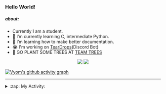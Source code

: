 ### Hello World!

##### about:
- Currently I am a student.
- 🌱 I’m currently learning C, intermediate Python.
- 🌱 I’m learning how to make better documentation.
- 😭 I'm working on [TearDrops](https://github.com/Vyvy-vi/TearDrops)(Discord Bot)
- 🌱 GO PLANT SOME TREES AT [TEAM TREES](https://teamtrees.org/)

<p align="center">
  <a href="https://twitter.com/Vyvy_viM"><img target="_blank" src="https://img.shields.io/badge/twitter%20@Vyvy_viM-0D95E8?style=for-the-badge&logo=twitter&logoColor=white"/></a> 
  <a href="https://vyvy-vi.github.io/portfolio"><img target="_blank" src="https://img.shields.io/badge/-I%27m_craving_for_open_source-green?style=for-the-badge&logo=github&logoColor=black"/></a> 
</p>

[![Vyom's github activity graph](https://activity-graph.herokuapp.com/graph?username=Vyvy-vi)](https://github.com/ashutosh00710/github-readme-activity-graph)

---
<details>
  <summary>:zap: My Activity:</summary>
  
<!--START_SECTION:waka-->
**I'm a Night 🦉** 

```text
🌞 Morning    39 commits     █░░░░░░░░░░░░░░░░░░░░░░░░   6.27% 
🌆 Daytime    132 commits    █████░░░░░░░░░░░░░░░░░░░░   21.22% 
🌃 Evening    234 commits    █████████░░░░░░░░░░░░░░░░   37.62% 
🌙 Night      217 commits    ████████░░░░░░░░░░░░░░░░░   34.89%

```
📅 **I'm Most Productive on Sunday** 

```text
Monday       71 commits     ██░░░░░░░░░░░░░░░░░░░░░░░   11.41% 
Tuesday      83 commits     ███░░░░░░░░░░░░░░░░░░░░░░   13.34% 
Wednesday    89 commits     ███░░░░░░░░░░░░░░░░░░░░░░   14.31% 
Thursday     79 commits     ███░░░░░░░░░░░░░░░░░░░░░░   12.7% 
Friday       55 commits     ██░░░░░░░░░░░░░░░░░░░░░░░   8.84% 
Saturday     84 commits     ███░░░░░░░░░░░░░░░░░░░░░░   13.5% 
Sunday       161 commits    ██████░░░░░░░░░░░░░░░░░░░   25.88%

```


📊 **This Week I Spent My Time On** 

```text
🔥 Editors: 
Vim                      8 hrs 2 mins        ██████████████████████░░░   87.83% 
VS Code                  1 hr 6 mins         ███░░░░░░░░░░░░░░░░░░░░░░   12.17%

🐱‍💻 Projects: 
api                      3 hrs 47 mins       ██████████░░░░░░░░░░░░░░░   41.39% 
uwus-online              2 hrs 49 mins       ███████░░░░░░░░░░░░░░░░░░   30.81% 
Shepherd-bot             1 hr 7 mins         ███░░░░░░░░░░░░░░░░░░░░░░   12.23% 
TEC-Discord-Automation   36 mins             █░░░░░░░░░░░░░░░░░░░░░░░░   6.62% 
Call-Reminders-template  12 mins             ░░░░░░░░░░░░░░░░░░░░░░░░░   2.35%

```


 Last Updated on 29/09/2021
<!--END_SECTION:waka-->
</details>
